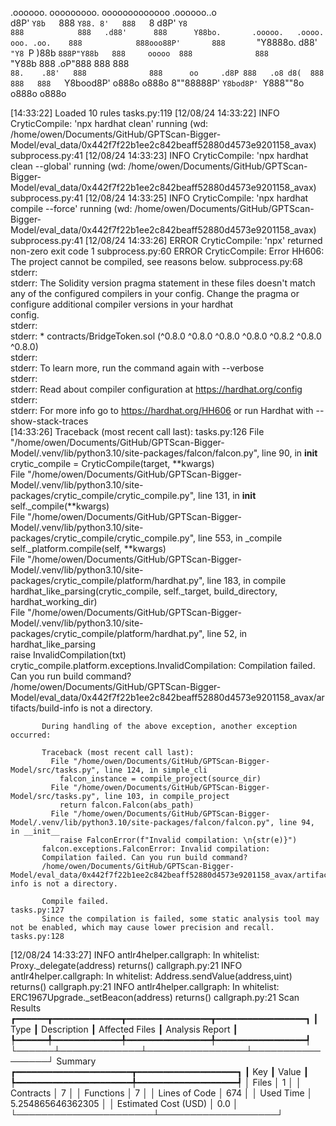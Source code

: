 

  .oooooo.    ooooooooo.   ooooooooooooo  .oooooo..o                                 
 d8P'  `Y8b   `888   `Y88. 8'   888   `8 d8P'    `Y8                                 
888            888   .d88'      888      Y88bo.       .ooooo.   .oooo.   ooo. .oo.   
888            888ooo88P'       888       `"Y8888o.  d88' `"Y8 `P  )88b  `888P"Y88b  
888     ooooo  888              888           `"Y88b 888        .oP"888   888   888  
`88.    .88'   888              888      oo     .d8P 888   .o8 d8(  888   888   888  
 `Y8bood8P'   o888o            o888o     8""88888P'  `Y8bod8P' `Y888""8o o888o o888o                                                        


                                                                   

[14:33:22] Loaded 10 rules                                                                                                                                                                                                                  tasks.py:119
[12/08/24 14:33:22] INFO     CryticCompile: 'npx hardhat clean' running (wd: /home/owen/Documents/GitHub/GPTScan-Bigger-Model/eval_data/0x442f7f22b1ee2c842beaff52880d4573e9201158_avax)                                                subprocess.py:41
[12/08/24 14:33:23] INFO     CryticCompile: 'npx hardhat clean --global' running (wd: /home/owen/Documents/GitHub/GPTScan-Bigger-Model/eval_data/0x442f7f22b1ee2c842beaff52880d4573e9201158_avax)                                       subprocess.py:41
[12/08/24 14:33:25] INFO     CryticCompile: 'npx hardhat compile --force' running (wd: /home/owen/Documents/GitHub/GPTScan-Bigger-Model/eval_data/0x442f7f22b1ee2c842beaff52880d4573e9201158_avax)                                      subprocess.py:41
[12/08/24 14:33:26] ERROR    CryticCompile: 'npx' returned non-zero exit code 1                                                                                                                                                         subprocess.py:60
                    ERROR    CryticCompile: Error HH606: The project cannot be compiled, see reasons below.                                                                                                                             subprocess.py:68
                             stderr:                                                                                                                                                                                                                    
                             stderr: The Solidity version pragma statement in these files doesn't match any of the configured compilers in your config. Change the pragma or configure additional compiler versions in your hardhat                     
                             config.                                                                                                                                                                                                                    
                             stderr:                                                                                                                                                                                                                    
                             stderr:   * contracts/BridgeToken.sol (^0.8.0 ^0.8.0 ^0.8.0 ^0.8.0 ^0.8.2 ^0.8.0 ^0.8.0)                                                                                                                                   
                             stderr:                                                                                                                                                                                                                    
                             stderr: To learn more, run the command again with --verbose                                                                                                                                                                
                             stderr:                                                                                                                                                                                                                    
                             stderr: Read about compiler configuration at https://hardhat.org/config                                                                                                                                                    
                             stderr:                                                                                                                                                                                                                    
                             stderr: For more info go to https://hardhat.org/HH606 or run Hardhat with --show-stack-traces                                                                                                                              
[14:33:26] Traceback (most recent call last):                                                                                                                                                                                               tasks.py:126
             File "/home/owen/Documents/GitHub/GPTScan-Bigger-Model/.venv/lib/python3.10/site-packages/falcon/falcon.py", line 90, in __init__                                                                                                          
               crytic_compile = CryticCompile(target, **kwargs)                                                                                                                                                                                         
             File "/home/owen/Documents/GitHub/GPTScan-Bigger-Model/.venv/lib/python3.10/site-packages/crytic_compile/crytic_compile.py", line 131, in __init__                                                                                         
               self._compile(**kwargs)                                                                                                                                                                                                                  
             File "/home/owen/Documents/GitHub/GPTScan-Bigger-Model/.venv/lib/python3.10/site-packages/crytic_compile/crytic_compile.py", line 553, in _compile                                                                                         
               self._platform.compile(self, **kwargs)                                                                                                                                                                                                   
             File "/home/owen/Documents/GitHub/GPTScan-Bigger-Model/.venv/lib/python3.10/site-packages/crytic_compile/platform/hardhat.py", line 183, in compile                                                                                        
               hardhat_like_parsing(crytic_compile, self._target, build_directory, hardhat_working_dir)                                                                                                                                                 
             File "/home/owen/Documents/GitHub/GPTScan-Bigger-Model/.venv/lib/python3.10/site-packages/crytic_compile/platform/hardhat.py", line 52, in hardhat_like_parsing                                                                            
               raise InvalidCompilation(txt)                                                                                                                                                                                                            
           crytic_compile.platform.exceptions.InvalidCompilation: Compilation failed. Can you run build command?                                                                                                                                        
           /home/owen/Documents/GitHub/GPTScan-Bigger-Model/eval_data/0x442f7f22b1ee2c842beaff52880d4573e9201158_avax/artifacts/build-info is not a directory.                                                                                          
                                                                                                                                                                                                                                                        
           During handling of the above exception, another exception occurred:                                                                                                                                                                          
                                                                                                                                                                                                                                                        
           Traceback (most recent call last):                                                                                                                                                                                                           
             File "/home/owen/Documents/GitHub/GPTScan-Bigger-Model/src/tasks.py", line 124, in simple_cli                                                                                                                                              
               falcon_instance = compile_project(source_dir)                                                                                                                                                                                            
             File "/home/owen/Documents/GitHub/GPTScan-Bigger-Model/src/tasks.py", line 103, in compile_project                                                                                                                                         
               return falcon.Falcon(abs_path)                                                                                                                                                                                                           
             File "/home/owen/Documents/GitHub/GPTScan-Bigger-Model/.venv/lib/python3.10/site-packages/falcon/falcon.py", line 94, in __init__                                                                                                          
               raise FalconError(f"Invalid compilation: \n{str(e)}")                                                                                                                                                                                    
           falcon.exceptions.FalconError: Invalid compilation:                                                                                                                                                                                          
           Compilation failed. Can you run build command?                                                                                                                                                                                               
           /home/owen/Documents/GitHub/GPTScan-Bigger-Model/eval_data/0x442f7f22b1ee2c842beaff52880d4573e9201158_avax/artifacts/build-info is not a directory.                                                                                          
                                                                                                                                                                                                                                                        
           Compile failed.                                                                                                                                                                                                                  tasks.py:127
           Since the compilation is failed, some static analysis tool may not be enabled, which may cause lower precision and recall.                                                                                                       tasks.py:128
[12/08/24 14:33:27] INFO     antlr4helper.callgraph: In whitelist: Proxy._delegate(address) returns()                                                                                                                                    callgraph.py:21
                    INFO     antlr4helper.callgraph: In whitelist: Address.sendValue(address,uint) returns()                                                                                                                             callgraph.py:21
                    INFO     antlr4helper.callgraph: In whitelist: ERC1967Upgrade._setBeacon(address) returns()                                                                                                                          callgraph.py:21
                      Scan Results                       
┏━━━━━━┳━━━━━━━━━━━━━┳━━━━━━━━━━━━━━━━┳━━━━━━━━━━━━━━━━━┓
┃ Type ┃ Description ┃ Affected Files ┃ Analysis Report ┃
┡━━━━━━╇━━━━━━━━━━━━━╇━━━━━━━━━━━━━━━━╇━━━━━━━━━━━━━━━━━┩
└──────┴─────────────┴────────────────┴─────────────────┘
                  Summary                   
┏━━━━━━━━━━━━━━━━━━━━━━┳━━━━━━━━━━━━━━━━━━━┓
┃ Key                  ┃ Value             ┃
┡━━━━━━━━━━━━━━━━━━━━━━╇━━━━━━━━━━━━━━━━━━━┩
│ Files                │ 1                 │
│ Contracts            │ 7                 │
│ Functions            │ 7                 │
│ Lines of Code        │ 674               │
│ Used Time            │ 5.254865646362305 │
│ Estimated Cost (USD) │ 0.0               │
└──────────────────────┴───────────────────┘
